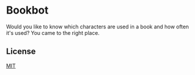 
# Bookbot

Would you like to know which characters are used in a book and how often it's used? You came to the right place.



## License

[MIT](https://choosealicense.com/licenses/mit/)

